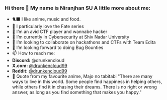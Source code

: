 ### Hi there 👋 My name is Niranjhan SU A little more about me:

- 🐈‍⬛ I like anime, music and food.
- 🫡 I particularly love the Fate series
- 🔭 I’m an avid CTF player and wannabe hacker
- 🌱 I’m currently in Cybersecurity at Shiv Nadar University
- 👯 I’m looking to collaborate on hackathons and CTFs with Team Edita
- 🤔 I’m looking forward to doing Bug Bounties
- 📫 How to reach me:
- **Discord:** @drunkencloud
- **X.com:** [@drunkencloud99](https://x.com/drunkencloud99)
- **Reddit:** [@drunkencloud99](https://www.reddit.com/user/drunkencloud99)
- 🥰 Quote from my favourite anime, Majo no tabitabi "There are many ways to live in this world. Some people find happiness in helping others, while others find it in chasing their dreams. There is no right or wrong answer, as long as you find something that makes you happy."
